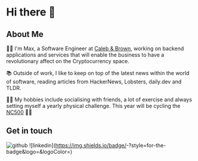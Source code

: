 # Hi there 👋

## About Me
👨‍💻 I'm Max, a Software Engineer at [Caleb & Brown](https://www.calebandbrown.com/), working on backend applications and services that will enable the business to have a revolutionary affect on the Cryptocurrency space.

📚 Outside of work, I like to keep on top of the latest news within the world of software, reading articles from HackerNews, Lobsters, daily.dev and TLDR.

🏃‍♂️ My hobbies include socialising with friends, a lot of exercise and always setting myself a yearly physical challenge. This year will be cycling the [NC500](https://www.northcoast500.com/) 🚴‍♂️

## Get in touch
![github](https://img.shields.io/badge/GitHub-000000?style=for-the-badge&logo=GitHub&logoColor=white)
![linkedin](https://img.shields.io/badge/<Badge Text>-<Background Color>?style=for-the-badge&logo=<Icon Name>&logoColor=<Logo Color>)
